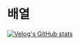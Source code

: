 # 배열

[![Velog's GitHub stats](https://velog-readme-stats.vercel.app/api?name=min0505&slug=자료구조-Array-List&color=dark)](https://velog.io/@min0505/자료구조-Array-List)
